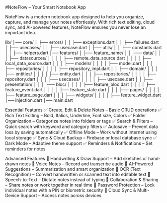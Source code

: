 #NoteFlow – Your Smart Notebook App

NoteFlow is a modern notebook app designed to help you organize, capture, and manage your notes effortlessly.
With rich text editing, cloud sync, and AI-powered features, NoteFlow ensures you never lose an important idea.

lib/
│── core/
│   ├── errors/
│   │   ├── exceptions.dart
│   │   ├── failures.dart
│   ├── usecases/
│   │   ├── usecase.dart
│   ├── utils/
│   │   ├── constants.dart
│   │   ├── helpers.dart
│── features/
│   ├── feature_name/
│   │   ├── data/
│   │   │   ├── datasources/
│   │   │   │   ├── remote_data_source.dart
│   │   │   │   ├── local_data_source.dart
│   │   │   ├── models/
│   │   │   │   ├── model.dart
│   │   │   ├── repositories/
│   │   │   │   ├── repository_impl.dart
│   │   ├── domain/
│   │   │   ├── entities/
│   │   │   │   ├── entity.dart
│   │   │   ├── repositories/
│   │   │   │   ├── repository.dart
│   │   │   ├── usecases/
│   │   │   │   ├── usecase.dart
│   │   ├── presentation/
│   │   │   ├── bloc/
│   │   │   │   ├── feature_bloc.dart
│   │   │   │   ├── feature_event.dart
│   │   │   │   ├── feature_state.dart
│   │   │   ├── pages/
│   │   │   │   ├── feature_page.dart
│   │   │   ├── widgets/
│   │   │   │   ├── feature_widget.dart
│── injection.dart
│── main.dart


Essential Features
✅ Create, Edit & Delete Notes – Basic CRUD operations
✅ Rich Text Editing – Bold, Italics, Underline, Font size, Colors
✅ Folder Organization – Categorize notes into folders or tags
✅ Search & Filters – Quick search with keyword and category filters
✅ Autosave – Prevent data loss by saving automatically
✅ Offline Mode – Work without internet using local storage
✅ Sync & Cloud Backup – Firebase or local database sync
✅ Dark Mode – Adaptive theme support
✅ Reminders & Notifications – Set reminders for notes

Advanced Features
🚀 Handwriting & Draw Support – Add sketches or hand-drawn notes
🚀 Voice Notes – Record and transcribe audio
🚀 AI-Powered Suggestions – Summarization and smart organization
🚀 OCR (Text Recognition) – Convert handwritten or scanned text into editable text
🚀 Speech-to-Text – Dictate notes instead of typing
🚀 Collaboration & Sharing – Share notes or work together in real time
🚀 Password Protection – Lock individual notes with a PIN or biometric security
🚀 Cloud Sync & Multi-Device Support – Access notes across devices
